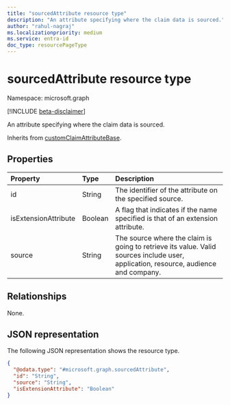```yaml
---
title: "sourcedAttribute resource type"
description: "An attribute specifying where the claim data is sourced."
author: "rahul-nagraj"
ms.localizationpriority: medium
ms.service: entra-id
doc_type: resourcePageType
---
```


# sourcedAttribute resource type

Namespace: microsoft.graph

[!INCLUDE [beta-disclaimer](../../includes/beta-disclaimer.md)]

An attribute specifying where the claim data is sourced.

Inherits from [customClaimAttributeBase](../resources/customclaimattributebase.md).

## Properties
|Property|Type|Description|
|:---|:---|:---|
|id|String|The identifier of the attribute on the specified source.|
|isExtensionAttribute|Boolean|A flag that indicates if the name specified is that of an extension attribute.|
|source|String|The source where the claim is going to retrieve its value. Valid sources include user, application, resource, audience and company.|

## Relationships
None.

## JSON representation
The following JSON representation shows the resource type.
<!-- {
  "blockType": "resource",
  "@odata.type": "microsoft.graph.sourcedAttribute"
}
-->
``` json
{
  "@odata.type": "#microsoft.graph.sourcedAttribute",
  "id": "String",
  "source": "String",
  "isExtensionAttribute": "Boolean"
}
```

